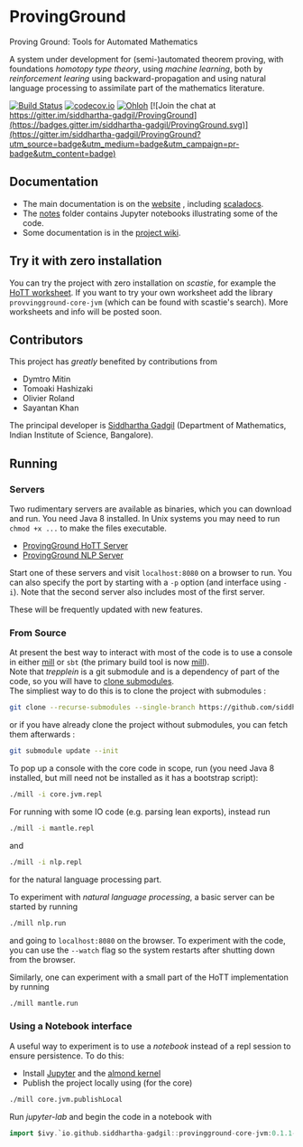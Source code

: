 # ProvingGround

Proving Ground: Tools for Automated Mathematics

A system under development for (semi-)automated theorem proving, with foundations *homotopy type theory*, using
*machine learning*, both by _reinforcement learing_ using backward-propagation and using natural language processing to assimilate part of the mathematics literature.

[![Build Status](https://img.shields.io/travis/siddhartha-gadgil/ProvingGround.svg)](https://travis-ci.org/siddhartha-gadgil/ProvingGround)
[![codecov.io](http://codecov.io/github/siddhartha-gadgil/ProvingGround/coverage.svg)](https://codecov.io/gh/siddhartha-gadgil/ProvingGround)
[![Ohloh](http://www.ohloh.net/p/ProvingGround/widgets/project_thin_badge.gif)](https://www.ohloh.net/p/ProvingGround) [![Join the chat at https://gitter.im/siddhartha-gadgil/ProvingGround](https://badges.gitter.im/siddhartha-gadgil/ProvingGround.svg)](https://gitter.im/siddhartha-gadgil/ProvingGround?utm_source=badge&utm_medium=badge&utm_campaign=pr-badge&utm_content=badge)

## Documentation

* The main documentation is on the [website](http://siddhartha-gadgil.github.io/ProvingGround/) , including [scaladocs](http://siddhartha-gadgil.github.io/ProvingGround/scaladoc/provingground/index.html).
* The [notes](https://github.com/siddhartha-gadgil/ProvingGround/tree/master/notes) folder contains Jupyter notebooks illustrating some of the code.
* Some documentation is in the [project wiki](https://github.com/siddhartha-gadgil/ProvingGround/wiki).

## Try it with zero installation

You can try the project with zero installation on _scastie_, for example the [HoTT worksheet](https://scastie.scala-lang.org/siddhartha-gadgil/0DqN82WeQk2W0nqSYQpolA).
If you want to try your own worksheet add the library `provvingground-core-jvm` (which can be found with scastie's search). More worksheets and info will be posted soon.

## Contributors

This project has _greatly_ benefited by contributions from

* Dymtro Mitin
* Tomoaki Hashizaki
* Olivier Roland
* Sayantan Khan

The principal developer is [Siddhartha Gadgil](http://math.iisc.ac.in/~gadgil) (Department of Mathematics, Indian Institute of Science, Bangalore).

## Running

### Servers

Two rudimentary servers are available as binaries, which you can download and run. You need Java 8 installed. In Unix systems you may need to run `chmod +x ...` to make the files executable.

* [ProvingGround HoTT Server](http://math.iisc.ac.in/~gadgil/proving-ground/bin/provinground-mantle-SNAPSHOT)
* [ProvingGround NLP Server](http://math.iisc.ac.in/~gadgil/proving-ground/bin/provinground-nlp-SNAPSHOT)

Start one of these servers and visit `localhost:8080` on a browser to run. You can also specify the port by starting with a `-p` option (and interface using `-i`).
Note that the second server also includes most of the first server.

These will be frequently updated with new features.

### From Source

At present the best way to interact with most of the code is to use a console in either [mill](https://www.lihaoyi.com/mill/) or `sbt` (the primary build tool is now [mill](https://www.lihaoyi.com/mill/)).  
Note that _trepplein_ is a git submodule and is a dependency of part of the code, so you will have to [clone submodules](https://git-scm.com/book/en/v2/Git-Tools-Submodules#_cloning_submodules).  
The simpliest way to do this is to clone the project with submodules :

```bash
git clone --recurse-submodules --single-branch https://github.com/siddhartha-gadgil/ProvingGround.git
```

or if you have already clone the project without submodules, you can fetch them afterwards :

```bash
git submodule update --init
```

To pop up a console with the core code in scope, run (you need Java 8 installed, but mill need not be installed as it has a bootstrap script):

```bash
./mill -i core.jvm.repl
```

For running with some IO code (e.g. parsing lean exports), instead run

```bash
./mill -i mantle.repl
```

and

```bash
./mill -i nlp.repl
```

for the natural language processing part.

To experiment with _natural language processing_, a basic server can be started by running

```bash
./mill nlp.run
```

and going to `localhost:8080` on the browser. To experiment with the code, you can use the `--watch` flag so the system restarts after shutting down from the browser.

Similarly, one can experiment with a small part of the HoTT implementation by running

```bash
./mill mantle.run
```

### Using a Notebook interface

A useful way to experiment is to use a _notebook_ instead of a repl session to ensure persistence. To do this:

* Install [Jupyter](https://jupyter.org/) and the [almond kernel](https://almond.sh/)
* Publish the project locally using (for the core)

```bash
./mill core.jvm.publishLocal
```

Run _jupyter-lab_ and begin the code in a notebook with

```scala
import $ivy.`io.github.siddhartha-gadgil::provingground-core-jvm:0.1.1-SNAPSHOT`
```
